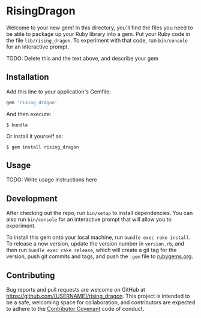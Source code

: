 # RisingDragon

Welcome to your new gem! In this directory, you'll find the files you need to be able to package up your Ruby library into a gem. Put your Ruby code in the file `lib/rising_dragon`. To experiment with that code, run `bin/console` for an interactive prompt.

TODO: Delete this and the text above, and describe your gem

## Installation

Add this line to your application's Gemfile:

```ruby
gem 'rising_dragon'
```

And then execute:

    $ bundle

Or install it yourself as:

    $ gem install rising_dragon

## Usage

TODO: Write usage instructions here

## Development

After checking out the repo, run `bin/setup` to install dependencies. You can also run `bin/console` for an interactive prompt that will allow you to experiment.

To install this gem onto your local machine, run `bundle exec rake install`. To release a new version, update the version number in `version.rb`, and then run `bundle exec rake release`, which will create a git tag for the version, push git commits and tags, and push the `.gem` file to [rubygems.org](https://rubygems.org).

## Contributing

Bug reports and pull requests are welcome on GitHub at https://github.com/[USERNAME]/rising_dragon. This project is intended to be a safe, welcoming space for collaboration, and contributors are expected to adhere to the [Contributor Covenant](http://contributor-covenant.org) code of conduct.

